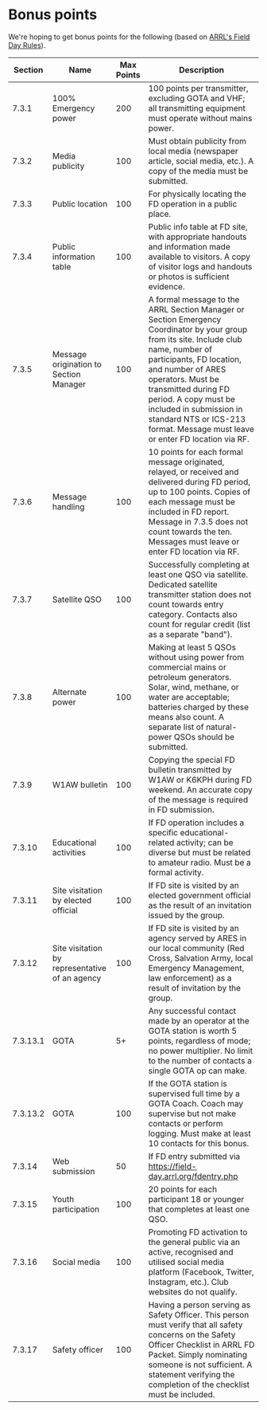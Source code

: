 # Bonus points

We're hoping to get bonus points for the following (based on [ARRL's Field Day Rules](http://www.arrl.org/field-day-rules)).

| Section  | Name                                           | Max Points | Description                                                                                                                                                                                                                                                                                                                                                     |
| -------- | ---------------------------------------------- | ---------- | --------------------------------------------------------------------------------------------------------------------------------------------------------------------------------------------------------------------------------------------------------------------------------------------------------------------------------------------------------------- |
| 7.3.1    | 100% Emergency power                           | 200        | 100 points per transmitter, excluding GOTA and VHF; all transmitting equipment must operate without mains power.                                                                                                                                                                                                                                                |
| 7.3.2    | Media publicity                                | 100        | Must obtain publicity from local media (newspaper article, social media, etc.). A copy of the media must be submitted.                                                                                                                                                                                                                                          |
| 7.3.3    | Public location                                | 100        | For physically locating the FD operation in a public place.                                                                                                                                                                                                                                                                                                     |
| 7.3.4    | Public information table                       | 100        | Public info table at FD site, with appropriate handouts and information made available to visitors. A copy of visitor logs and handouts or photos is sufficient evidence.                                                                                                                                                                                       |
| 7.3.5    | Message origination to Section Manager         | 100        | A formal message to the ARRL Section Manager or Section Emergency Coordinator by your group from its site. Include club name, number of participants, FD location, and number of ARES operators. Must be transmitted during FD period. A copy must be included in submission in standard NTS or ICS-213 format. Message must leave or enter FD location via RF. |
| 7.3.6    | Message handling                               | 100        | 10 points for each formal message originated, relayed, or received and delivered during FD period, up to 100 points. Copies of each message must be included in FD report. Message in 7.3.5 does not count towards the ten. Messages must leave or enter FD location via RF.                                                                                    |
| 7.3.7    | Satellite QSO                                  | 100        | Successfully completing at least one QSO via satellite. Dedicated satellite transmitter station does not count towards entry category. Contacts also count for regular credit (list as a separate "band").                                                                                                                                                      |
| 7.3.8    | Alternate power                                | 100        | Making at least 5 QSOs without using power from commercial mains or petroleum generators. Solar, wind, methane, or water are acceptable; batteries charged by these means also count. A separate list of natural-power QSOs should be submitted.                                                                                                                |
| 7.3.9    | W1AW bulletin                                  | 100        | Copying the special FD bulletin transmitted by W1AW or K6KPH during FD weekend. An accurate copy of the message is required in FD submission.                                                                                                                                                                                                                   |
| 7.3.10   | Educational activities                         | 100        | If FD operation includes a specific educational-related activity; can be diverse but must be related to amateur radio. Must be a formal activity.                                                                                                                                                                                                               |
| 7.3.11   | Site visitation by elected official            | 100        | If FD site is visited by an elected government official as the result of an invitation issued by the group.                                                                                                                                                                                                                                                     |
| 7.3.12   | Site visitation by representative of an agency | 100        | If FD site is visited by an agency served by ARES in our local community (Red Cross, Salvation Army, local Emergency Management, law enforcement) as a result of invitation by the group.                                                                                                                                                                       |
| 7.3.13.1 | GOTA                                           | 5+         | Any successful contact made by an operator at the GOTA station is worth 5 points, regardless of mode; no power multiplier. No limit to the number of contacts a single GOTA op can make.                                                                                                                                                                        |
| 7.3.13.2 | GOTA                                           | 100        | If the GOTA station is supervised full time by a GOTA Coach. Coach may supervise but not make contacts or perform logging. Must make at least 10 contacts for this bonus.                                                                                                                                                                                       |
| 7.3.14   | Web submission                                 | 50         | If FD entry submitted via https://field-day.arrl.org/fdentry.php                                                                                                                                                                                                                                                                                                |
| 7.3.15   | Youth participation                            | 100        | 20 points for each participant 18 or younger that completes at least one QSO.                                                                                                                                                                                                                                                                                   |
| 7.3.16   | Social media                                   | 100        | Promoting FD activation to the general public via an active, recognised and utilised social media platform (Facebook, Twitter, Instagram, etc.). Club websites do not qualify.                                                                                                                                                                                  |
| 7.3.17   | Safety officer                                 | 100        | Having a person serving as Safety Officer. This person must verify that all safety concerns on the Safety Officer Checklist in ARRL FD Packet. Simply nominating someone is not sufficient. A statement verifying the completion of the checklist must be included.                                                                                             |
